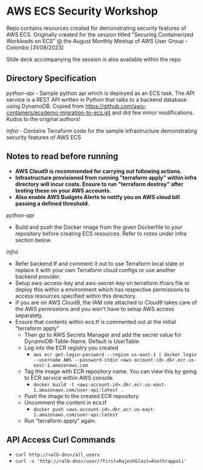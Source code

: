 # AWS ECS Security Workshop

Repo contains resources created for demonstrating security features of AWS ECS. Originally created for the session titled "Securing Containerized Workloads on ECS" @ the August Monthly Meetup of AWS User Group - Colombo [31/08/2023]

Slide deck accompanying the session is also available within the repo

## Directory Specification

*python-api* - Sample python api which is deployed as an ECS task. The API service is a REST API written in Python that talks to a backend database using DynamoDB. Copied from https://github.com/aws-containers/ecsdemo-migration-to-ecs.git and did few minor modifications. Kudos to the original authors!

*infra* - Contains Terraform code for the sample infrastructure demonstrating security features of AWS ECS

## Notes to read before running

- **AWS Cloud9 is recommended for carrying out following actions.**
- **Infrastructure provisioned from running "terraform apply" within infra directory will incur costs. Ensure to run "terraform destroy" after testing these on your AWS accounts.**
- **Also enable AWS Budgets Alerts to notify you on AWS cloud bill passing a defined threshold.**

*python-api* 
- Build and push the Docker image from the given Dockerfile to your repository before creating ECS resources. Refer to notes under infra section below. 

*infra* 
- Refer backend.tf and comment it out to use Terraform local state or replace it with your own Terraform cloud configs or use another backend provider.
- Setup aws-access-key and aws-secret-key on terraform.tfvars file or deploy this within a environment which has respective permissions to access resources specified within this directory. 
- If you are on AWS Cloud9, the IAM role attached to Cloud9 takes care of the AWS permissions and you won't have to setup AWS access separately.
- Ensure that contents within ecs.tf is commented out at the initial "terraform apply"
    - Then go to AWS Secrets Manager and add the secret value for DynamoDB-Table-Name. Default is UserTable
    - Log into the ECR registry you created
      - `aws ecr get-login-password --region us-east-1 | docker login --username AWS --password-stdin <aws-account-id>.dkr.ecr.us-east-1.amazonaws.com`
    - Tag the image with ECR repository name. You can view this by going to ECR service within AWS console.
      - `docker build -t <aws-account-id>.dkr.ecr.us-east-1.amazonaws.com/user-api:latest .`
    - Push the image to the created ECR repository
    - Uncomment the content in ecs.tf
      - `docker push <aws-account-id>.dkr.ecr.us-east-1.amazonaws.com/user-api:latest`
    - Run "terraform apply" again.

## API Access Curl Commands

- `curl http://<alb-dns>/all_users`
- `curl -s 'http://<alb-dns>/user/?first=Rajesh&last=Koothrappali'`